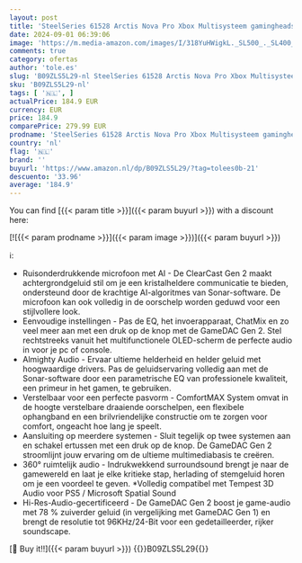 ```yaml
---
layout: post
title: 'SteelSeries 61528 Arctis Nova Pro Xbox Multisysteem gamingheadset HiResaudio 360° ruimtelijke audio GameDac Gen 2 ClearCast Gen 2 microfoon Xbox  PC  PS5  PS4  Switch Kabel Hi-Res Audio zwart'
date: 2024-09-01 06:39:06
image: 'https://m.media-amazon.com/images/I/318YuHWigkL._SL500_._SL400_.jpg'
comments: true
category: ofertas
author: 'tole.es'
slug: 'B09ZLS5L29-nl SteelSeries 61528 Arctis Nova Pro Xbox Multisysteem...'
sku: 'B09ZLS5L29-nl'
tags: [ '🇳🇱', ]
actualPrice: 184.9 EUR
currency: EUR
price: 184.9
comparePrice: 279.99 EUR
prodname: 'SteelSeries 61528 Arctis Nova Pro Xbox Multisysteem gamingheadset HiResaudio 360° ruimtelijke audio GameDac Gen 2 ClearCast Gen 2 microfoon Xbox  PC  PS5  PS4  Switch Kabel Hi-Res Audio zwart'
country: 'nl'
flag: '🇳🇱'
brand: ''
buyurl: 'https://www.amazon.nl/dp/B09ZLS5L29/?tag=tolees0b-21'
descuento: '33.96'
average: '184.9'
---
```


You can find [{{< param title >}}]({{< param buyurl >}}) with a discount here:

[![{{< param prodname >}}]({{< param image >}})]({{< param buyurl >}})

ℹ️:

- Ruisonderdrukkende microfoon met AI - De ClearCast Gen 2 maakt achtergrondgeluid stil om je een kristalheldere communicatie te bieden, ondersteund door de krachtige AI-algoritmes van Sonar-software. De microfoon kan ook volledig in de oorschelp worden geduwd voor een stijlvollere look.
- Eenvoudige instellingen - Pas de EQ, het invoerapparaat, ChatMix en zo veel meer aan met een druk op de knop met de GameDAC Gen 2. Stel rechtstreeks vanuit het multifunctionele OLED-scherm de perfecte audio in voor je pc of console.
- Almighty Audio - Ervaar ultieme helderheid en helder geluid met hoogwaardige drivers. Pas de geluidservaring volledig aan met de Sonar-software door een parametrische EQ van professionele kwaliteit, een primeur in het gamen, te gebruiken.
- Verstelbaar voor een perfecte pasvorm - ComfortMAX System omvat in de hoogte verstelbare draaiende oorschelpen, een flexibele ophangband en een brilvriendelijke constructie om te zorgen voor comfort, ongeacht hoe lang je speelt.
- Aansluiting op meerdere systemen - Sluit tegelijk op twee systemen aan en schakel ertussen met een druk op de knop. De GameDAC Gen 2 stroomlijnt jouw ervaring om de ultieme multimediabasis te creëren.
- 360° ruimtelijk audio - Indrukwekkend surroundsound brengt je naar de gamewereld en laat je elke kritieke stap, herlading of stemgeluid horen om je een voordeel te geven. *Volledig compatibel met Tempest 3D Audio voor PS5 / Microsoft Spatial Sound
- Hi-Res-Audio-gecertificeerd - De GameDAC Gen 2 boost je game-audio met 78 % zuiverder geluid (in vergelijking met GameDAC Gen 1) en brengt de resolutie tot 96KHz/24-Bit voor een gedetailleerder, rijker soundscape.

[🛒 Buy it!!]({{< param buyurl >}})
{{<world>}}B09ZLS5L29{{</world>}}
